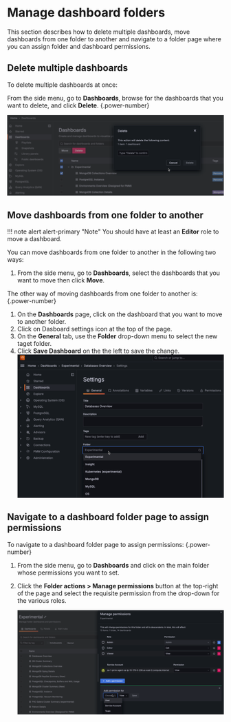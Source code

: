 # Manage dashboard folders

This section describes how to delete multiple dashboards, move dashboards from one folder to another and navigate to a folder page where you can assign folder and dashboard permissions.

## Delete multiple dashboards

To delete multiple dashboards at once:

From the side menu, go to <i class="uil uil-apps"></i> **Dashboards**, browse for the dashboards that you want to delete, and click **Delete**.
{.power-number}

![!image](../../../images/PMM_Delete_multiple_dashboards.png)

## Move dashboards from one folder to another
!!! note alert alert-primary "Note"
    You should have at least an **Editor** role to move a dashboard.

You can move dashboards from one folder to another in the following two ways:

1. From the side menu, go to <i class="uil uil-apps"></i> **Dashboards**, select the dashboards that you want to move then click **Move**.

The other way of moving dashboards from one folder to another is:
{.power-number}

1. On the **Dashboards** page, click on the dashboard that you want to move to another folder.
2. Click on <i class="uil uil-cog"></i> Dasboard settings icon at the top of the page.
3. On the **General** tab, use the **Folder** drop-down menu to select the new taget folder.
4. Click **Save Dashboard** on the the left to save the change.
   ![!image](../../../images/PMM_Move_dashboards-way2.png)

## Navigate to a dashboard folder page to assign permissions

To navigate to a dashboard folder page to assign permissions:
{.power-number}

1. From the side menu, go to <i class="uil uil-apps"></i> **Dashboards** and click on the main folder whose permissions you want to set.
2. Click the **Folder actions > Manage permissions** button at the top-right of the page and select the requisite permission from the drop-down for the various roles.

    ![!image](../../../images/PMM_Permissions_dashboards_folder.png)

